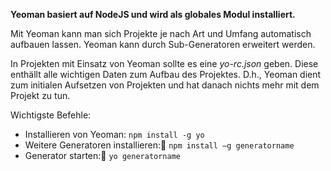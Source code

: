 **Yeoman basiert auf NodeJS und wird als globales Modul installiert.**

Mit Yeoman kann man sich Projekte je nach Art und Umfang automatisch aufbauen lassen. 
Yeoman kann durch Sub-Generatoren erweitert werden.

In Projekten mit Einsatz von Yeoman sollte es eine *yo-rc.json* geben. Diese enthällt alle wichtigen Daten zum Aufbau des Projektes.
D.h., Yeoman dient zum initialen Aufsetzen von Projekten und hat danach nichts mehr mit dem Projekt zu tun. 

Wichtigste Befehle:
* Installieren von Yeoman: `npm install -g yo`
* Weitere Generatoren installieren: `npm install –g generatorname`
* Generator starten: `yo generatorname`
